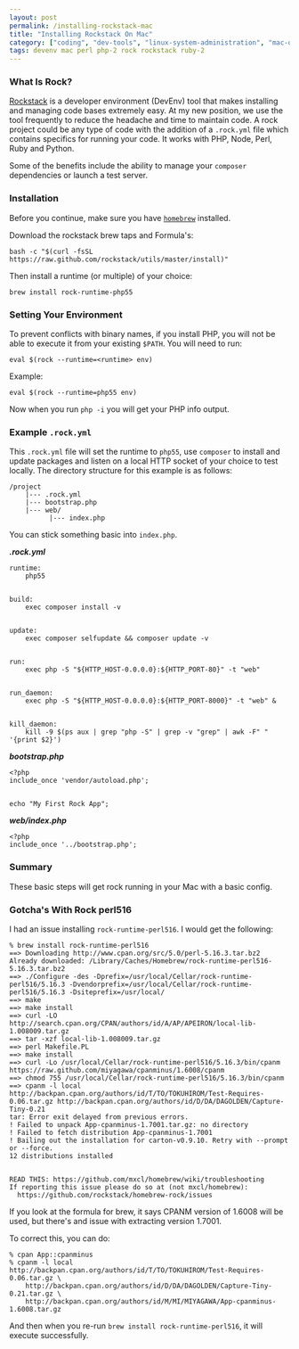 ```yaml
---
layout: post
permalink: /installing-rockstack-mac
title: "Installing Rockstack On Mac"
category: ["coding", "dev-tools", "linux-system-administration", "mac-osx", "php-coding", "ruby"]
tags: devenv mac perl php-2 rock rockstack ruby-2
---
```

### What Is Rock?

[Rockstack](http://www.rockstack.org/) is a developer environment (DevEnv) tool that makes installing and managing code bases extremely easy. At my new position, we use the tool frequently to reduce the headache and time to maintain code. A rock project could be any type of code with the addition of a `.rock.yml` file which contains specifics for running your code. It works with PHP, Node, Perl, Ruby and Python.

Some of the benefits include the ability to manage your `composer` dependencies or launch a test server.

### Installation

Before you continue, make sure you have [`homebrew`](http://brew.sh/) installed.

Download the rockstack brew taps and Formula's:

    bash -c "$(curl -fsSL https://raw.github.com/rockstack/utils/master/install)"

Then install a runtime (or multiple) of your choice:

    brew install rock-runtime-php55

### Setting Your Environment

To prevent conflicts with binary names, if you install PHP, you will not be able to execute it from your existing `$PATH`. You will need to run:

    eval $(rock --runtime=<runtime> env)

Example:

    eval $(rock --runtime=php55 env)

Now when you run `php -i` you will get your PHP info output.

### Example `.rock.yml`

This `.rock.yml` file will set the runtime to `php55`, use `composer` to install and update packages and listen on a local HTTP socket of your choice to test locally. The directory structure for this example is as follows:

    /project
        |--- .rock.yml
        |--- bootstrap.php
        |--- web/
              |--- index.php

You can stick something basic into `index.php`.

**_.rock.yml_**

    runtime: 
        php55
    
    
    build: 
        exec composer install -v
    
    
    update: 
        exec composer selfupdate && composer update -v
    
    
    run: 
        exec php -S "${HTTP_HOST-0.0.0.0}:${HTTP_PORT-80}" -t "web"
    
    
    run_daemon: 
        exec php -S "${HTTP_HOST-0.0.0.0}:${HTTP_PORT-8000}" -t "web" &
    
    
    kill_daemon: 
        kill -9 $(ps aux | grep "php -S" | grep -v "grep" | awk -F" " '{print $2}')

**_bootstrap.php_**

    <?php
    include_once 'vendor/autoload.php';
    
    
    echo "My First Rock App";

**_web/index.php_**

    <?php
    include_once '../bootstrap.php';

### Summary

These basic steps will get rock running in your Mac with a basic config.

### Gotcha's With Rock perl516

I had an issue installing `rock-runtime-perl516`. I would get the following:

    % brew install rock-runtime-perl516
    ==> Downloading http://www.cpan.org/src/5.0/perl-5.16.3.tar.bz2
    Already downloaded: /Library/Caches/Homebrew/rock-runtime-perl516-5.16.3.tar.bz2
    ==> ./Configure -des -Dprefix=/usr/local/Cellar/rock-runtime-perl516/5.16.3 -Dvendorprefix=/usr/local/Cellar/rock-runtime-perl516/5.16.3 -Dsiteprefix=/usr/local/
    ==> make
    ==> make install
    ==> curl -LO http://search.cpan.org/CPAN/authors/id/A/AP/APEIRON/local-lib-1.008009.tar.gz
    ==> tar -xzf local-lib-1.008009.tar.gz
    ==> perl Makefile.PL
    ==> make install
    ==> curl -Lo /usr/local/Cellar/rock-runtime-perl516/5.16.3/bin/cpanm https://raw.github.com/miyagawa/cpanminus/1.6008/cpanm
    ==> chmod 755 /usr/local/Cellar/rock-runtime-perl516/5.16.3/bin/cpanm
    ==> cpanm -l local http://backpan.cpan.org/authors/id/T/TO/TOKUHIROM/Test-Requires-0.06.tar.gz http://backpan.cpan.org/authors/id/D/DA/DAGOLDEN/Capture-Tiny-0.21
    tar: Error exit delayed from previous errors.
    ! Failed to unpack App-cpanminus-1.7001.tar.gz: no directory
    ! Failed to fetch distribution App-cpanminus-1.7001
    ! Bailing out the installation for carton-v0.9.10. Retry with --prompt or --force.
    12 distributions installed
    
    
    READ THIS: https://github.com/mxcl/homebrew/wiki/troubleshooting
    If reporting this issue please do so at (not mxcl/homebrew):
      https://github.com/rockstack/homebrew-rock/issues

If you look at the formula for brew, it says CPANM version of 1.6008 will be used, but there's and issue with extracting version 1.7001.

To correct this, you can do:

    % cpan App::cpanminus
    % cpanm -l local http://backpan.cpan.org/authors/id/T/TO/TOKUHIROM/Test-Requires-0.06.tar.gz \ 
        http://backpan.cpan.org/authors/id/D/DA/DAGOLDEN/Capture-Tiny-0.21.tar.gz \
        http://backpan.cpan.org/authors/id/M/MI/MIYAGAWA/App-cpanminus-1.6008.tar.gz

And then when you re-run `brew install rock-runtime-perl516`, it will execute successfully.

